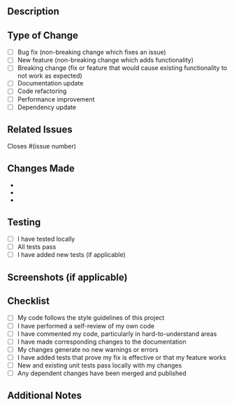 ## Description

<!-- Provide a brief description of your changes -->

## Type of Change

<!-- Mark the relevant option with an "x" -->

- [ ] Bug fix (non-breaking change which fixes an issue)
- [ ] New feature (non-breaking change which adds functionality)
- [ ] Breaking change (fix or feature that would cause existing functionality to not work as expected)
- [ ] Documentation update
- [ ] Code refactoring
- [ ] Performance improvement
- [ ] Dependency update

## Related Issues

<!-- Link to related issues -->

Closes #(issue number)

## Changes Made

<!-- List the changes you made -->

-
-
-

## Testing

<!-- Describe how you tested your changes -->

- [ ] I have tested locally
- [ ] All tests pass
- [ ] I have added new tests (if applicable)

## Screenshots (if applicable)

<!-- Add screenshots to help explain your changes -->

## Checklist

- [ ] My code follows the style guidelines of this project
- [ ] I have performed a self-review of my own code
- [ ] I have commented my code, particularly in hard-to-understand areas
- [ ] I have made corresponding changes to the documentation
- [ ] My changes generate no new warnings or errors
- [ ] I have added tests that prove my fix is effective or that my feature works
- [ ] New and existing unit tests pass locally with my changes
- [ ] Any dependent changes have been merged and published

## Additional Notes

<!-- Add any additional notes or context about the PR -->
